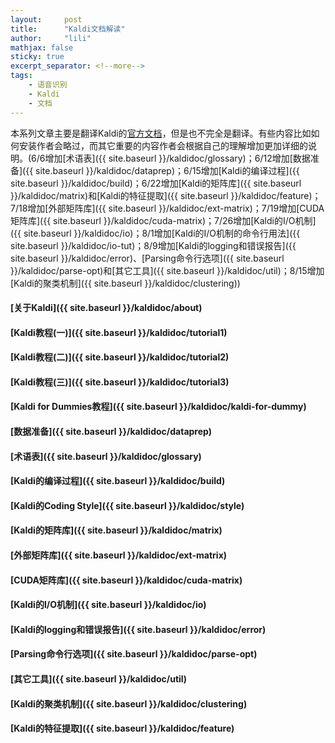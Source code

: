 ```yaml
---
layout:     post
title:      "Kaldi文档解读"
author:     "lili"
mathjax: false
sticky: true
excerpt_separator: <!--more-->
tags:
    - 语音识别
    - Kaldi
    - 文档
---
```


本系列文章主要是翻译Kaldi的[官方文档](http://kaldi-asr.org/doc/index.html)，但是也不完全是翻译。有些内容比如如何安装作者会略过，而其它重要的内容作者会根据自己的理解增加更加详细的说明。<span class='zz'>(6/6增加[术语表]({{ site.baseurl }}/kaldidoc/glossary)；6/12增加[数据准备]({{ site.baseurl }}/kaldidoc/dataprep)；6/15增加[Kaldi的编译过程]({{ site.baseurl }}/kaldidoc/build)；6/22增加[Kaldi的矩阵库]({{ site.baseurl }}/kaldidoc/matrix)和[Kaldi的特征提取]({{ site.baseurl }}/kaldidoc/feature)；7/18增加[外部矩阵库]({{ site.baseurl }}/kaldidoc/ext-matrix)；7/19增加[CUDA矩阵库]({{ site.baseurl }}/kaldidoc/cuda-matrix)；7/26增加[Kaldi的I/O机制]({{ site.baseurl }}/kaldidoc/io)；8/1增加[Kaldi的I/O机制的命令行用法]({{ site.baseurl }}/kaldidoc/io-tut)；8/9增加[Kaldi的logging和错误报告]({{ site.baseurl }}/kaldidoc/error)、[Parsing命令行选项]({{ site.baseurl }}/kaldidoc/parse-opt)和[其它工具]({{ site.baseurl }}/kaldidoc/util)；8/15增加[Kaldi的聚类机制]({{ site.baseurl }}/kaldidoc/clustering))</span>

 <!--more-->
 
 


#### [关于Kaldi]({{ site.baseurl }}/kaldidoc/about)

#### [Kaldi教程(一)]({{ site.baseurl }}/kaldidoc/tutorial1)

#### [Kaldi教程(二)]({{ site.baseurl }}/kaldidoc/tutorial2)

#### [Kaldi教程(三)]({{ site.baseurl }}/kaldidoc/tutorial3)

#### [Kaldi for Dummies教程]({{ site.baseurl }}/kaldidoc/kaldi-for-dummy)

#### [数据准备]({{ site.baseurl }}/kaldidoc/dataprep)

#### [术语表]({{ site.baseurl }}/kaldidoc/glossary)

#### [Kaldi的编译过程]({{ site.baseurl }}/kaldidoc/build)

#### [Kaldi的Coding Style]({{ site.baseurl }}/kaldidoc/style)

#### [Kaldi的矩阵库]({{ site.baseurl }}/kaldidoc/matrix)

#### [外部矩阵库]({{ site.baseurl }}/kaldidoc/ext-matrix)

#### [CUDA矩阵库]({{ site.baseurl }}/kaldidoc/cuda-matrix)

#### [Kaldi的I/O机制]({{ site.baseurl }}/kaldidoc/io)

#### [Kaldi的logging和错误报告]({{ site.baseurl }}/kaldidoc/error)


#### [Parsing命令行选项]({{ site.baseurl }}/kaldidoc/parse-opt)


#### [其它工具]({{ site.baseurl }}/kaldidoc/util)

#### [Kaldi的聚类机制]({{ site.baseurl }}/kaldidoc/clustering)

#### [Kaldi的特征提取]({{ site.baseurl }}/kaldidoc/feature)



